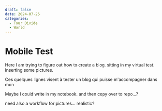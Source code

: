 ```yaml
---
draft: false 
date: 2024-07-25 
categories:
  - Tour Divide
  - World
---
```


# Mobile Test

Here I am trying to figure out how to create a blog.
sitting in my virtual test.
inserting some pictures.

<!-- more -->
Ces quelques lignes visent à tester un blog qui puisse m'accompagner dans mon

Maybe I could write in my notebook.
and then copy over to repo...?

need also a workflow for pictures...
realistic?



